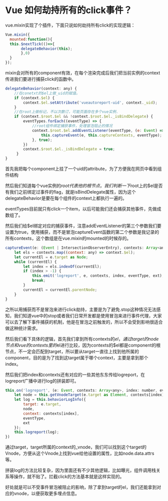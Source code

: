 # Vue 如何劫持所有的click事件？

vue.mixin实现了个插件，下面只说如何劫持所有click的实现逻辑：

```js
Vue.mixin({
  mounted:function(){
  this.$nextTick(()=>{
       delegateBehavior(this);
       },0)
  }
});
```

mixin会对所有的component有效，在每个渲染完成后我们把当前实例的context传进我们要进行捕获click的函数中。

```js
delegateBehavior(context: any) {
	//在conetxt的$el上做_uid的赋值。
	if (context.$el) {
		context.$el.setAttribute('vueautoreport-uid', context._uid);
	}
    //在root上做标记，不以次数订，可能页面存在多个vue实例.
    if (context.$root.$el && !context.$root.$el._isBindDelegate) {
    	eventTypes.forEach((eventType) => {
            //root组件绑定捕获事件，处理冒泡阻止的情况
            context.$root.$el.addEventListener(eventType, (e: Event) => {
                this.captureEvent(e, this.captureContexts, eventType);
            }, true);
    	})
    	context.$root.$el._isBindDelegate = true;
     }
}
```

首先我把每个component上挂了一个uid的attribute，为了方便我在网页中看到组件结构

然后我们知道每个vue实例的$root代表他的根节点，我们判断一下$root上的$el是否有我们之前绑定过事件的flag，就是isBindDelegate属性，因为这个delegateBehavior是要在每个组件的context上都执行一遍的。

eventTypes目前就只有click一个item，以后可能我们还会捕获其他事件，先做成数组了。

然后我们给$el绑定对应的捕获事件，注意addEventListener的第三个参数我们要设置为true，使用捕获，而不是冒泡captureEvent函数的第二个参数是我记录的所有contexts，这个数组是在vue.mixin的mounted的时候存的。

```js
captureEvent(e: (Event | IntersectionObserverEntry), contexts: Array<any>, eventType: String, ext?: anyExt) {
	let els = contexts.map((context: any) => context.$el);
    let currentEl = e.target as Node;
    while (currentEl) {
        let index = els.indexOf(currentEl);
        if (index > -1) {
            this.emit('logreport', e, contexts, index, eventType, ext);
            break;
        }
        currentEl = currentEl.parentNode;
    }
}
```

之所以用捕获而不是冒泡来进行click劫持，主要是为了避免.stop这种情况无法感知，我们知道vue中的stop或者我们日常开发都是使用冒泡来进行事件代理，大家可以去了解下事件捕获的机制，他是在冒泡之前触发的，所以不会受到影响很适合做这种统计需求。

然后我们看下具体的逻辑，首先我们拿到所有contexts的$el，通过target的node节点和vue的contexts里的$el进行比较，因为contexts的$el都是component的根节点，不一定会匹配到target，所以要从target一直往上找到他所属的component，目的是为了找到这target属于哪个context，主要是拿到那个index。

然后我们把index和contexts还有对应的一些其他东东传给logreport，在logreport广播中进行log的拼装即可。

```js
this.on('logreport', (e: Event, contexts: Array<any>, index: number, eventType: string, ext: anyExt) => {
	let node = this.getVnodeTarget(e.target as Element, contexts[index]._vnode);
    let log = this.behaviorLogInfo({
        target: e.target,
        node,
        context: contexts[index],
        eventType,
        ext
    });
    this.logreport(log);
})
```

通过target，target所属的context的_vnode，我们可以找到这个target的Vnode，方便从这个Vnode上找到vue给他设置的属性，比如node.data.attrs等。

拼装log的方法比较复杂，因为里面还有不少其他逻辑，比如曝光，组件调用栈关系等操作，就不贴了。拦截click的方法基本就是这样实现的。

好处就是可以不受事件冒泡被阻止的影响，除了拿到target的el，我们还能拿到对应的vnode，以便获取更多埋点信息。